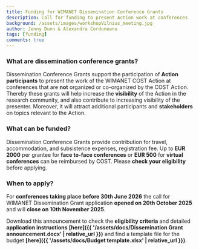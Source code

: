```yaml
---
title: Funding for WIMANET Dissemination Conference Grants
description: Call for funding to present Action work at conferences
background: /assets/images/workshopVilnius_meeting.jpg
author: Jenny Dunn & Alexandra Corduneanu
tags: [funding]
comments: true
---
```


### What are dissemination conference grants?
Dissemination Conference Grants support the participation of **Action participants** to present the work of the WIMANET COST Action at conferences that are **not** organized or co-organized by the COST Action. Thereby these grants will help increase the **visibility** of the Action in the research community, and also contribute to increasing visibility of the presenter. Moreover, it will attract additional participants and **stakeholders** on topics relevant to the Action.

### What can be funded?
Dissemination Conference Grants provide contribution for travel, accommodation, and subsistence expenses, registration fee. Up to **EUR 2000** per grantee for **face to-face conferences** or **EUR 500** for **virtual conferences** can be reimbursed by COST. Please **check your eligibility** before applying.

### When to apply?
For **conferences taking place before 30th June 2026** the call for WIMANET Dissemination Grant application **opened on 20th October 2025** and will **close on 10th November 2025**.

Download this announcement to check the **eligibility criteria** and detailed **application instructions** __[here]({{ '/assets/docs/Dissemination Grant announcement.docx' | relative_url }})__ and find a template file for the budget __[here]({{ '/assets/docs/Budget template.xlsx' | relative_url }})__.
